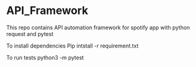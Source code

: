 # API_Framework

This repo contains API automation framework for spotify app with python request and pytest

To install dependencies
  Pip intstall -r requirement.txt

To run tests
python3 -m pytest
